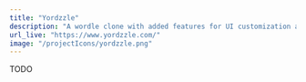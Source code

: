 ```yaml
---
title: "Yordzzle"
description: "A wordle clone with added features for UI customization and multiplayer challenges"
url_live: "https://www.yordzzle.com/"
image: "/projectIcons/yordzzle.png"
---
```


TODO